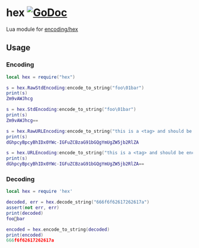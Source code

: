 # hex [![GoDoc](https://godoc.org/github.com/vadv/gopher-lua-libs/hex?status.svg)](https://godoc.org/github.com/vadv/gopher-lua-libs/hex)

Lua module for [encoding/hex](https://pkg.go.dev/encoding/hex)

## Usage

### Encoding

```lua
local hex = require("hex")

s = hex.RawStdEncoding:encode_to_string("foo\01bar")
print(s)
Zm9vAWJhcg

s = hex.StdEncoding:encode_to_string("foo\01bar")
print(s)
Zm9vAWJhcg==

s = hex.RawURLEncoding:encode_to_string("this is a <tag> and should be encoded")
print(s)
dGhpcyBpcyBhIDx0YWc-IGFuZCBzaG91bGQgYmUgZW5jb2RlZA

s = hex.URLEncoding:encode_to_string("this is a <tag> and should be encoded")
print(s)
dGhpcyBpcyBhIDx0YWc-IGFuZCBzaG91bGQgYmUgZW5jb2RlZA==

```

### Decoding

```lua
local hex = require 'hex'

decoded, err = hex.decode_string("666f6f62617262617a")
assert(not err, err)
print(decoded)
foobar

encoded = hex.encode_to_string(decoded)
print(encoded)
666f6f62617262617a
```
